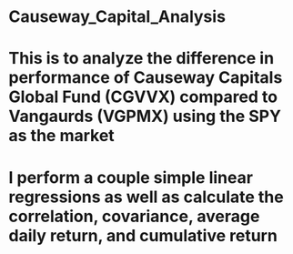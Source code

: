 # Causeway_Capital_Analysis
# This is to analyze the difference in performance of Causeway Capitals Global Fund (CGVVX) compared to Vangaurds (VGPMX) using the SPY as the market
# I perform a couple simple linear regressions as well as calculate the correlation, covariance, average daily return, and cumulative return
